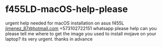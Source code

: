 # f455LD-macOS-help-please
urgent help needed for macOS installation on asus f455L
jimenez_87@hotmail.com +573102722151 whatsapp please help
can you please tell me where to get the image you used to install mojave on your laptop? its very urgent. thanks in advance
